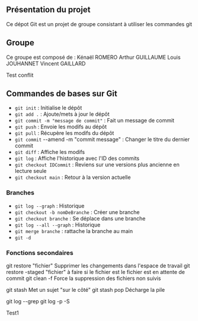 ## Présentation du projet

Ce dépot Git est un projet de groupe consistant à utiliser les commandes git

## Groupe

Ce groupe est composé de :  Kénaël ROMERO   Arthur GUILLAUME    Louis JOUHANNET     Vincent GAILLARD

Test conflit

## Commandes de bases sur Git

- `git init` : Initialise le dépôt
- `git add .` : Ajoute/mets à jour le dépôt
- `git commit -m "message de commit"` : Fait un message de commit
- `git push` : Envoie les modifs au dépôt
- `git pull` : Récupère les modifs du dépôt
- `git commit` --amend -m "commit message" : Changer le titre du dernier commit
- `git diff` : Affiche les modifs
- `git log` : Affiche l'historique avec l'ID des commits
- `git checkout IDCommit` : Reviens sur une versions plus ancienne en lecture seule
- `git checkout main` : Retour à la version actuelle

### Branches

- `git log --graph` : Historique
- `git checkout -b nomDeBranche` : Créer une branche
- `git checkout branche` : Se déplace dans une branche 
- `git log --all --graph` : Historique
- `git merge branche` : rattache la branche au main
- `git -d`

### Fonctions secondaires

git restore "fichier"                  Supprimer les changements dans l'espace de travail
git restore -staged "fichier"          à faire si le fichier est le fichier est en attente de commit
git clean -f                           Force la suppression des fichiers non suivis

git stash                              Met un sujet "sur le côté"
git stash pop                          Décharge la pile

git log --grep
git log -p -S

Test1
